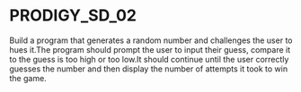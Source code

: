 # PRODIGY_SD_02
Build a program that generates a random number and challenges  the user to hues it.The program should prompt the user to input their guess, compare it to the guess is too high or too low.It should continue  until the user correctly guesses the number and then display the number of attempts it took to win the game.
